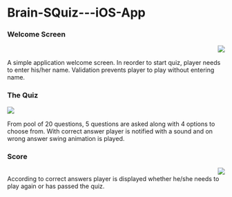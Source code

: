 # Brain-SQuiz---iOS-App

<div>

### Welcome Screen

<img align = "right" src="https://user-images.githubusercontent.com/22201958/42727490-b24fee82-8775-11e8-8451-11c6bd05701f.jpg">

<br/>

A simple application welcome screen. In reorder to start quiz, player needs to enter his/her name. Validation prevents player to play without entering name.
</div>

<div>

### The Quiz


<img align="left" src = "https://user-images.githubusercontent.com/22201958/42727491-b25fdd2e-8775-11e8-99f7-0dd4cab819d8.jpg">

<br/>

From pool of 20 questions, 5 questions are asked along with 4 options to choose from. With correct answer player is notified with a sound and on wrong answer swing animation is played.
</div>

<div>

### Score

<p >
<img align="right" src="https://user-images.githubusercontent.com/22201958/42727492-b26dd276-8775-11e8-8870-cff04b48b673.jpg">
</p>

<br/>
According to correct answers player is displayed whether he/she needs to play again or has passed the quiz.
</div>

